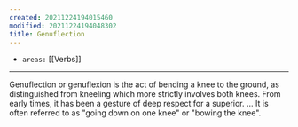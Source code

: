 ```yaml
---
created: 20211224194015460
modified: 20211224194048302
title: Genuflection
---
```


- `areas:` [[Verbs]]

---

Genuflection or genuflexion is the act of bending a knee to the ground, as distinguished from kneeling which more strictly involves both knees. From early times, it has been a gesture of deep respect for a superior. ... It is often referred to as "going down on one knee" or "bowing the knee".
